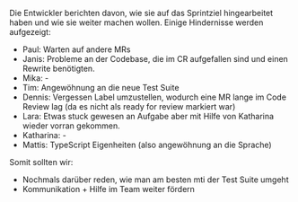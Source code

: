 Die Entwickler berichten davon, wie sie auf das Sprintziel hingearbeitet haben und wie sie weiter machen wollen.
Einige Hindernisse werden aufgezeigt:

- Paul: Warten auf andere MRs
- Janis: Probleme an der Codebase, die im CR aufgefallen sind und einen Rewrite benötigten.
- Mika: -
- Tim: Angewöhnung an die neue Test Suite
- Dennis: Vergessen Label umzustellen, wodurch eine MR lange im Code Review lag (da es nicht als ready for review markiert war)
- Lara: Etwas stuck gewesen an Aufgabe aber mit Hilfe von Katharina wieder vorran gekommen.
- Katharina: -
- Mattis: TypeScript Eigenheiten (also angewöhnung an die Sprache)

Somit sollten wir:

- Nochmals darüber reden, wie man am besten mti der Test Suite umgeht
- Kommunikation + Hilfe im Team weiter fördern

